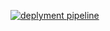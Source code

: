 [![deplyment pipeline](https://github.com/CarlosITG/test-git-actions/actions/workflows/pipeline.yml/badge.svg)](https://github.com/CarlosITG/test-git-actions/actions/workflows/pipeline.yml)